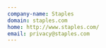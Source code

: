 ```yaml
---
company-name: Staples
domain: staples.com
home: http://www.staples.com/
email: privacy@staples.com
---
```




